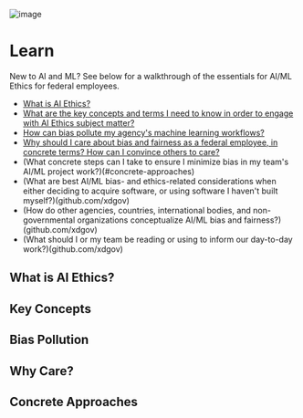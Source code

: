 ![image](https://user-images.githubusercontent.com/80533280/112994115-ea982380-9137-11eb-9327-be2efa0864b3.png)


# Learn

New to AI and ML? See below for a walkthrough of the essentials for AI/ML Ethics for federal employees.

* [What is AI Ethics?](#what-is-ai-ethics)
* [What are the key concepts and terms I need to know in order to engage with AI Ethics subject matter?](#key-concepts)
* [How can bias pollute my agency's machine learning workflows?](#bias-pollution)
* [Why should I care about bias and fairness as a federal employee, in concrete terms? How can I convince others to care?](#why-care) 
* (What concrete steps can I take to ensure I minimize bias in my team's AI/ML project work?)(#concrete-approaches)
* (What are best AI/ML bias- and ethics-related considerations when either deciding to acquire software, or using software I haven't built myself?)(github.com/xdgov)
* (How do other agencies, countries, international bodies, and non-governmental organizations conceptualize AI/ML bias and fairness?)(github.com/xdgov)
* (What should I or my team be reading or using to inform our day-to-day work?)(github.com/xdgov)


## What is AI Ethics?

## Key Concepts

## Bias Pollution

## Why Care?

## Concrete Approaches

